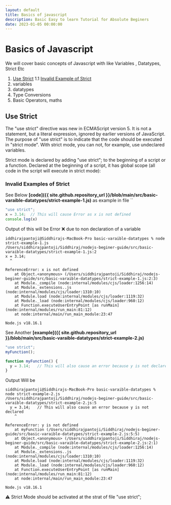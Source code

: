 ```yaml
---
layout: default
title: Basics of javascript 
description: Basic Easy to learn Tutorial for Absolute Beginers 
date: 2023-01-05 00:00:00
---
```


# Basics of Javascript 

We will cover basic concepts of Javascript with like Variables , Datatypes, Strict Etc 

1. [Use Strict](#use-strict) 
1.1 [Invalid Example of Strict](#invalid-examples-of-strict)
2. variables
3. datatypes 
4. Type Conversions
5. Basic Operators, maths

## Use Strict 
The "use strict" directive was new in ECMAScript version 5.
It is not a statement, but a literal expression, ignored by earlier versions of JavaScript.
The purpose of "use strict" is to indicate that the code should be executed in "strict mode".
With strict mode, you can not, for example, use undeclared variables.

Strict mode is declared by adding "use strict"; to the beginning of a script or a function.
Declared at the beginning of a script, it has global scope (all code in the script will execute in strict mode):

### Invalid Examples of Strict 
See Below **[code]({{ site.github.repository_url }}/blob/main/src/basic-varaible-datatypes/strict-example-1.js)** as example in file ``
```js
"use strict";
x = 3.14;  // This will cause Error as x is not defined 
console.log(x)
```
Output of this will be  Error :x:  due to non declaration of a variable 
```
iddhirajpantoji@Siddhirajs-MacBook-Pro basic-varaible-datatypes % node strict-example-1.js 
/Users/siddhirajpantoji/Siddhiraj/nodejs-beginer-guide/src/basic-varaible-datatypes/strict-example-1.js:2
x = 3.14; 
  ^

ReferenceError: x is not defined
    at Object.<anonymous> (/Users/siddhirajpantoji/Siddhiraj/nodejs-beginer-guide/src/basic-varaible-datatypes/strict-example-1.js:2:3)
    at Module._compile (node:internal/modules/cjs/loader:1256:14)
    at Module._extensions..js (node:internal/modules/cjs/loader:1310:10)
    at Module.load (node:internal/modules/cjs/loader:1119:32)
    at Module._load (node:internal/modules/cjs/loader:960:12)
    at Function.executeUserEntryPoint [as runMain] (node:internal/modules/run_main:81:12)
    at node:internal/main/run_main_module:23:47

Node.js v18.16.1
```

See Another **[example]({{ site.github.repository_url }}/blob/main/src/basic-varaible-datatypes/strict-example-2.js)**
```js
"use strict";
myFunction();

function myFunction() {
  y = 3.14;   // This will also cause an error because y is not declared
}
```
Output Will be 
```
siddhirajpantoji@Siddhirajs-MacBook-Pro basic-varaible-datatypes % node strict-example-2.js 
/Users/siddhirajpantoji/Siddhiraj/nodejs-beginer-guide/src/basic-varaible-datatypes/strict-example-2.js:5
  y = 3.14;   // This will also cause an error because y is not declared
    ^

ReferenceError: y is not defined
    at myFunction (/Users/siddhirajpantoji/Siddhiraj/nodejs-beginer-guide/src/basic-varaible-datatypes/strict-example-2.js:5:5)
    at Object.<anonymous> (/Users/siddhirajpantoji/Siddhiraj/nodejs-beginer-guide/src/basic-varaible-datatypes/strict-example-2.js:2:1)
    at Module._compile (node:internal/modules/cjs/loader:1256:14)
    at Module._extensions..js (node:internal/modules/cjs/loader:1310:10)
    at Module.load (node:internal/modules/cjs/loader:1119:32)
    at Module._load (node:internal/modules/cjs/loader:960:12)
    at Function.executeUserEntryPoint [as runMain] (node:internal/modules/run_main:81:12)
    at node:internal/main/run_main_module:23:47

Node.js v18.16.1
```

:warning: Strict Mode should be activated at the strat of file "use strict";